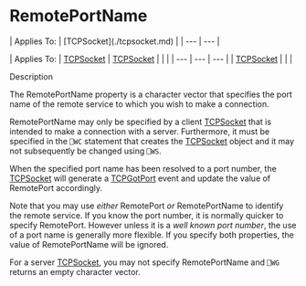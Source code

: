 




<h1 class="heading"><span class="name">RemotePortName</span></h1>
| Applies To: | [TCPSocket](./tcpsocket.md) |
| --- | ---  |

| Applies To: | [TCPSocket](./tcpsocket.md) | [TCPSocket](./tcpsocket.md) |  |  |
| --- | --- | ---  |
| [TCPSocket](./tcpsocket.md) |  |  |


Description


The RemotePortName property is a character vector that specifies the port name of the remote service to which you wish to make a connection.



RemotePortName may only be specified by a client [TCPSocket](./tcpsocket.md) that is intended to make a connection with a server. Furthermore, it must be specified in the `⎕WC` statement that creates the [TCPSocket](./tcpsocket.md) object and it may not subsequently be changed using `⎕WS`.


When the specified port name has been resolved to a port number, the [TCPSocket](./tcpsocket.md) will generate a [TCPGotPort](./tcpgotport.md) event and update the value of RemotePort accordingly.


Note that you may use *either* RemotePort *or* RemotePortName to identify the remote service. If you know the port number, it is normally quicker to specify RemotePort. However unless it is a *well known port number*, the use of a port name is generally more flexible. If you specify both properties, the value of RemotePortName will be ignored.


For a server [TCPSocket](./tcpsocket.md), you may not specify RemotePortName and `⎕WG` returns an empty character vector.


